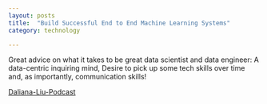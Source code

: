 ```yaml
---
layout: posts
title:  "Build Successful End to End Machine Learning Systems"
category: technology

---
```


Great advice on what it takes to be great data scientist and data engineer: 
A data-centric inquiring mind, Desire to pick up some tech skills over time and, as importantly, communication skills! 



 

[Daliana-Liu-Podcast](https://podcasts.apple.com/us/podcast/build-successful-end-to-end-machine-learning-systems/id1584430381?i=1000543771401)